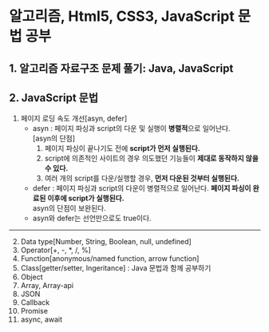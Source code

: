 # 알고리즘, Html5, CSS3, JavaScript 문법 공부   
    
## 1. 알고리즘 자료구조 문제 풀기: Java, JavaScript  
    
## 2. JavaScript 문법  
1. 페이지 로딩 속도 개선[asyn, defer]   
    - asyn : 페이지 파싱과 script의 다운 및 실행이 **병렬적**으로 일어난다.    
      [asyn의 단점]
      1. 페이지 파싱이 끝나기도 전에 **script가 먼저 실행된다.**   
      2.  script에 의존적인 사이트의 경우 의도했던 기능들이 **제대로 동작하지 않을 수 있다.**   
      3.  여러 개의 script를 다운/실행할 경우, **먼저 다운된 것부터 실행된다.**    
    - defer : 페이지 파싱과 script의 다운이 병렬적으로 일어난다. **페이지 파싱이 완료된 이후에 script가 실행된다.**   
      asyn의 단점이 보완된다.    
    - asyn와 defer는 선언만으로도 true이다.   
----------              
2. Data type[Number, String, Boolean, null, undefined]   
3. Operator[+, -, *, /, %]   
4. Function[anonymous/named function, arrow function]   
5. Class[getter/setter, Ingeritance] : Java 문법과 함께 공부하기   
6. Object   
7. Array, Array-api   
8. JSON   
9. Callback   
10. Promise   
11. async, await   

